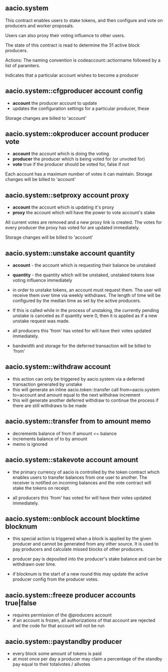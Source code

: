 aacio.system
----------

This contract enables users to stake tokens, and then configure and vote on producers and worker proposals. 

Users can also proxy their voting influence to other users.

The state of this contract is read to determine the 31 active block producers. 

Actions:
The naming convention is codeaccount::actionname followed by a list of paramters.

Indicates that a particular account wishes to become a producer
## aacio.system::cfgproducer    account config
   - **account** the producer account to update
   - updates the configuration settings for a particular producer, these

   Storage changes are billed to 'account'
   
## aacio.system::okproducer     account producer vote
   - **account** the account which is doing the voting
   - **producer** the producer which is being voted for (or unvoted for)
   - **vote** true if the producer should be voted for, false if not

   Each account has a maximum number of votes it can maintain. Storage changes will be billed to 'account'

## aacio.system::setproxy       account proxy
   - **account** the account which is updating it's proxy
   - **proxy** the account which will have the power to vote account's stake

   All current votes are removed and a new proxy link is created. The votes for every producer the proxy
   has voted for are updated immediately.

   Storage changes will be billed to 'account'

## aacio.system::unstake        account quantity 
   - **account** - the account which is requesting their balance be unstaked
   - **quantity** - the quantity which will be unstaked, unstaked tokens lose voting influence immediately

   - in order to unstake tokens, an account must request them. The user will receive them over
     time via weekly withdraws. The length of time will be configured by the median time as set by
     the active producers.

   - If this is called while in the process of unstaking, the currently pending unstake is canceled as if
     quantity were 0, then it is applied as if a new unstake request was made.

   - all producers this 'from' has voted for will have their votes updated immediately.

   - bandwidth and storage for the deferred transaction will be billed to 'from'

## aacio.system::withdraw account
   - this action can only be triggered by aacio.system via a deferred transaction generated by unstake
   - this will generate an inline aacio.token::transfer call from=aacio.system to=account and amount equal to the next withdraw increment
   - this will generate another deferred withdraw to continue the process if there are still withdraws to be made


## aacio.system::transfer from to amount memo
   - decrements balance of from if amount <= balance
   - increments balance of to by amount
   - memo is ignored 

## aacio.system::stakevote account amount
   - the primary currency of aacio is controlled by the token contract which enables users to transfer
     balances from one user to another. The receiver is notified on incoming balances and the vote contract
     will stake the tokens on receipt.

   - all producers this 'from' has voted for will have their votes updated immediately.


## aacio.system::onblock   account blocktime blocknum
   - this special action is triggered when a block is applied by the given producer and cannot be generated from
     any other source. It is used to pay producers and calculate missed blocks of other producers. 

   - producer pay is deposited into the producer's stake balance and can be withdrawn over time.

   - if blocknum is the start of a new round this may update the active producer config from the producer votes.

## aacio.system::freeze producer accounts true|false 
   - requires permission of the @producers account 
   - if an account is frozen, all authorizations of that account are rejected and the code for that account will not be run

## aacio.system::paystandby producer
   - every block some amount of tokens is paid 
   - at most once per day a producer may claim a percentage of the standby pay equal to their totalvotes / allvotes
